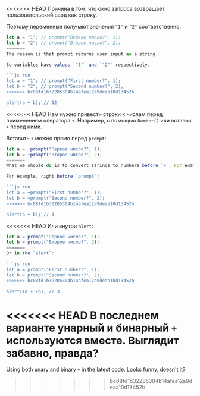 <<<<<<< HEAD
Причина в том, что окно запроса возвращает пользовательский ввод как строку.

Поэтому переменные получают значения `"1"` и `"2"` соответственно.

```js run
let a = "1"; // prompt("Первое число?", 1);
let b = "2"; // prompt("Второе число?", 2);
=======
The reason is that prompt returns user input as a string.

So variables have values `"1"` and `"2"` respectively.

```js run
let a = "1"; // prompt("First number?", 1);
let b = "2"; // prompt("Second number?", 2);
>>>>>>> bc08fd1b32285304b14afea12a9deaa10d13452b

alert(a + b); // 12
```

<<<<<<< HEAD
Нам нужно привести строки к числам перед применением оператора `+`. Например, с помощью `Number()` или вставки `+` перед ними.

Вставить `+` можно прямо перед `prompt`:

```js run
let a = +prompt("Первое число?", 1);
let b = +prompt("Второе число?", 2);
=======
What we should do is to convert strings to numbers before `+`. For example, using `Number()` or prepending them with `+`.

For example, right before `prompt`:

```js run
let a = +prompt("First number?", 1);
let b = +prompt("Second number?", 2);
>>>>>>> bc08fd1b32285304b14afea12a9deaa10d13452b

alert(a + b); // 3
```

<<<<<<< HEAD
Или внутри `alert`:

```js run
let a = prompt("Первое число?", 1);
let b = prompt("Второе число?", 2);
=======
Or in the `alert`:

```js run
let a = prompt("First number?", 1);
let b = prompt("Second number?", 2);
>>>>>>> bc08fd1b32285304b14afea12a9deaa10d13452b

alert(+a + +b); // 3
```

<<<<<<< HEAD
В последнем варианте унарный и бинарный `+` используются вместе. Выглядит забавно, правда?
=======
Using both unary and binary `+` in the latest code. Looks funny, doesn't it?
>>>>>>> bc08fd1b32285304b14afea12a9deaa10d13452b
